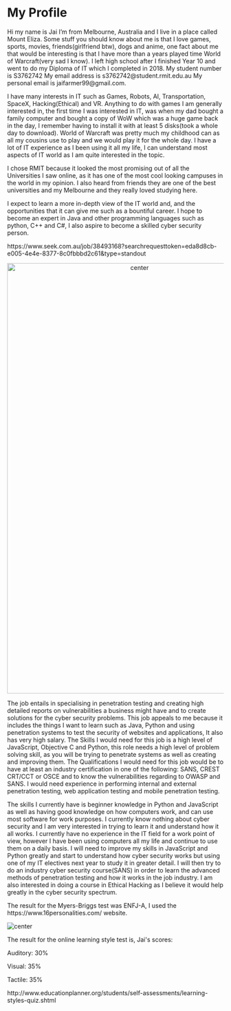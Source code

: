 # My Profile
<p>Hi my name is Jai I’m from Melbourne, Australia and I live in a place called Mount Eliza. Some stuff you should know about me is that I love games, sports, movies, friends(girlfriend btw), dogs and anime, one fact about me that would be interesting is that I have more than a years played time World of Warcraft(very sad I know). I left high school after I finished Year 10 and went to do my Diploma of IT which I completed in 2018. 
  My student number is S3762742 
  My email address is s3762742@student.rmit.edu.au 
  My personal email is jaifarmer99@gmail.com.</p>
<p> I have many interests in IT such as Games, Robots, AI, Transportation, SpaceX, Hacking(Ethical) and VR. Anything to do with games I am generally interested in, the first time I was interested in IT, was when my dad bought a family computer and bought a copy of WoW which was a huge game back in the day, I remember having to install it with at least 5 disks(took a whole day to download). World of Warcraft was pretty much my childhood can as all my cousins use to play and we would play it for the whole day. I have a lot of IT experience as I been using it all my life, I can understand most aspects of IT world as I am quite interested in the topic.</p>
<p>I chose RMIT because it looked the most promising out of all the Universities I saw online, as it has one of the most cool looking campuses in the world in my opinion. I also heard from friends they are one of the best universities and my Melbourne and they really loved studying here.</p>
<p>I expect to learn a more in-depth view of the IT world and, and the opportunities that it can give me such as a bountiful career. I hope to become an expert in Java and other programming languages such as python, C++ and C#, I also aspire to become a skilled cyber security person.</p>
<p>https://www.seek.com.au/job/38493168?searchrequesttoken=eda8d8cb-e005-4e4e-8377-8c0fbbbd2c61&type=standout</p>
 <p style="text-align:center;"><img src="https://i.imgur.com/awj07Ri.png" alt="center" alt="Image" height="1000" width="600" /> </p>
<p>The job entails in specialising in penetration testing and creating high detailed reports on vulnerabilities a business might have and to create solutions for the cyber security problems. This job appeals to me because it includes the things I want to learn such as Java, Python and using penetration systems to test the security of websites and applications, It also has very high salary.
The Skills I would need for this job is a high level of JavaScript, Objective C and Python, this role needs a high level of problem solving skill, as you will be trying to penetrate systems as well as creating and improving them. The Qualifications I would need for this job would be to have at least an industry certification in one of the following: SANS, CREST CRT/CCT or OSCE and to know the vulnerabilities regarding to OWASP and SANS.  I would need experience in performing internal and external penetration testing, web application testing and mobile penetration testing.
 </p>
 <p>The skills I currently have is beginner knowledge in Python and JavaScript as well as having good knowledge on how computers work, and can use most software for work purposes. I currently know nothing about cyber security and I am very interested in trying to learn it and understand how it all works. I currently have no experience in the IT field for a work point of view, however I have been using computers all my life and continue to use them on a daily basis.
I will need to improve my skills in JavaScript and Python greatly and start to understand how cyber security works but using one of my IT electives next year to study it in greater detail. I will then try to do an industry cyber security course(SANS) in order to learn the advanced methods of penetration testing and how it works in the job industry. I am also interested in doing a course in Ethical Hacking as I believe it would help greatly in the cyber security spectrum.
</p>
 <p>The result for the Myers-Briggs test was ENFJ-A, I used the https://www.16personalities.com/ website.</p>
 <p> <img src="https://i.imgur.com/KaugudL.png" alt="center" alt="Image" /> </p>
 <p>The result for the online learning style test is, Jai's scores:</p>
<p>Auditory: 30%</p>
<p>Visual: 35%</p>
<p>Tactile: 35%</p>


<p>http://www.educationplanner.org/students/self-assessments/learning-styles-quiz.shtml</p>

